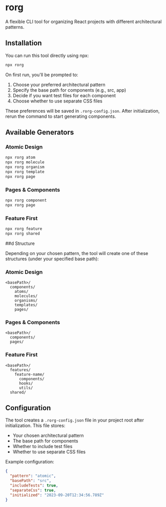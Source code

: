 # rorg

A flexible CLI tool for organizing React projects with different architectural patterns.

## Installation

You can run this tool directly using npx:

```bash
npx rorg
```

On first run, you'll be prompted to:
1. Choose your preferred architectural pattern
2. Specify the base path for components (e.g., src, app)
3. Decide if you want test files for each component
4. Choose whether to use separate CSS files

These preferences will be saved in `.rorg-config.json`. After initialization, rerun the command to start generating components.

## Available Generators

### Atomic Design
```bash
npx rorg atom
npx rorg molecule
npx rorg organism
npx rorg template
npx rorg page
```

### Pages & Components
```bash
npx rorg component
npx rorg page
```

### Feature First
```bash
npx rorg feature
npx rorg shared
```

##d Structure

Depending on your chosen pattern, the tool will create one of these structures (under your specified base path):

### Atomic Design
```
<basePath>/
  components/
    atoms/
    molecules/
    organisms/
    templates/
    pages/
```

### Pages & Components
```
<basePath>/
  components/
  pages/
```

### Feature First
```
<basePath>/
  features/
    feature-name/
      components/
      hooks/
      utils/
  shared/
```

## Configuration

The tool creates a `.rorg-config.json` file in your project root after initialization. This file stores:
- Your chosen architectural pattern
- The base path for components
- Whether to include test files
- Whether to use separate CSS files

Example configuration:
```json
{
  "pattern": "atomic",
  "basePath": "src",
  "includeTests": true,
  "separateCss": true,
  "initialized": "2023-09-20T12:34:56.789Z"
}
```